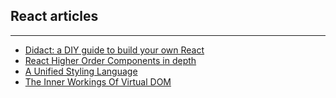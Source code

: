 ## React articles

---

- [Didact: a DIY guide to build your own React](https://engineering.hexacta.com/didact-learning-how-react-works-by-building-it-from-scratch-51007984e5c5)
- [React Higher Order Components in depth](https://medium.com/@franleplant/react-higher-order-components-in-depth-cf9032ee6c3e)
- [A Unified Styling Language](https://medium.com/seek-blog/a-unified-styling-language-d0c208de2660)
- [The Inner Workings Of Virtual DOM](https://medium.com/@rajaraodv/the-inner-workings-of-virtual-dom-666ee7ad47cf)
